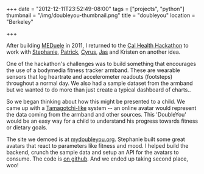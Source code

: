 +++
date = "2012-12-11T23:52:49-08:00"
tags = ["projects", "python"]
thumbnail = "/img/doubleyou-thumbnail.png"
title = "doubleyou"
location = "Berkeley"

+++

After building [MEDuele](https://github.com/yosemitebandit/meduele) in 2011,
I returned to the [Cal Health Hackathon](http://blogs.ischool.berkeley.edu/hackinghealth/)
to work with [Stephanie](http://stephjang.com/), [Patrick](http://stanford.edu/~ppye/),
[Cyrus](http://www.cyrusstoller.com/), [Jas](http://www.iamjasdeep.com/) and Kristen on another idea.

<!--more-->

One of the hackathon's challenges was to build something
that encourages the use of a bodymedia fitness tracker armband.
These are wearable sensors that log heartrate and accelerometer readouts (footsteps) throughout a normal day.
We also had a sample dataset from the armband
but we wanted to do more than just create a typical dashboard of charts..

So we began thinking about how this might be presented to a child.
We came up with a [Tamagotchi-like](http://en.wikipedia.org/wiki/Tamagotchi) system --
an online avatar would represent the data coming from the armband and other sources.
This 'DoubleYou' would be an easy way for a child to understand his progress towards fitness or dietary goals.

The site we demoed is at [mydoubleyou.org](http://mydoubleyou.org).
Stephanie built some great avatars that react to parameters like fitness and mood.
I helped build the backend, crunch the sample data and setup an API for the avatars to consume.
The code is [on github](https://github.com/yosemitebandit/doubleyou).
And we ended up taking second place, woo!
